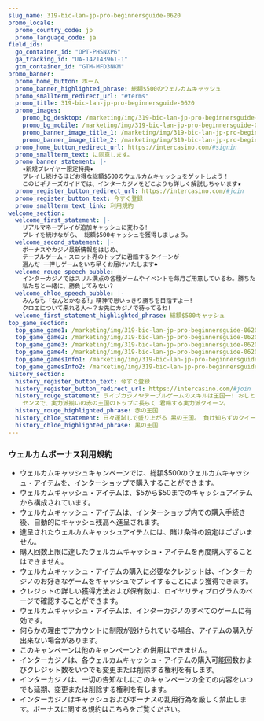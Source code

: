 ```yaml
---
slug_name: 319-bic-lan-jp-pro-beginnersguide-0620
promo_locale:
  promo_country_code: jp
  promo_language_code: ja
field_ids:
  go_container_id: "OPT-PHSNXP6"
  ga_tracking_id: "UA-142143961-1"
  gtm_container_id: "GTM-MFD3NKM"
promo_banner:
  promo_home_button: ホーム
  promo_banner_highlighted_phrase: 総額$500のウェルカムキャッシュ
  promo_smallterm_redirect_url: "#terms"
  promo_title: 319-bic-lan-jp-pro-beginnersguide-0620
  promo_images:
    promo_bg_desktop: /marketing/img/319-bic-lan-jp-pro-beginnersguide-0620-bg.jpg
    promo_bg_mobile: /marketing/img/319-bic-lan-jp-pro-beginnersguide-0620-bg_m.jpg
    promo_banner_image_title_1: /marketing/img/319-bic-lan-jp-pro-beginnersguide-0620-title-01.png
    promo_banner_image_title_2: /marketing/img/319-bic-lan-jp-pro-beginnersguide-0620-title-02.png
  promo_home_button_redirect_url: https://intercasino.com/#signin
  promo_smallterm_text: に同意します。
  promo_banner_statement: |-
    ✦新規プレイヤー限定特典✦
    プレイし続けるほどお得な総額$500のウェルカムキャッシュをゲットしよう！
    このビギナーズガイドでは、インターカジノをどこよりも詳しく解説しちゃいます★
  promo_register_button_redirect_url: https://intercasino.com/#join
  promo_register_button_text: 今すぐ登録
  promo_smallterm_text_link: 利用規約
welcome_section:
  welcome_first_statement: |-
    リアルマネープレイが追加キャッシュに変わる!
    プレイを続けながら、 総額$500キャッシュを獲得しましょう。
  welcome_second_statement: |-
    ボーナスやカジノ最新情報をはじめ、
    テーブルゲーム・スロット界のトップに君臨するクイーンが
    選んだ 一押しゲームをいち早くお届けいたします♠
  welcome_rouge_speech_bubble: |-
    インターカジノではスリル満点の各種ゲームやイベントを毎月ご用意しているわ。勝ちたい方、長くじっくりプレイをしたい方にぴったりね。
    私たちと一緒に、勝負してみない?
  welcome_chloe_speech_bubble: |-
    みんなも「なんとかなる!」精神で思いっきり勝ちを目指すよー!
    クロエについて来れる人～？お先にカジノで待ってるね!
  welcome_first_statement_highlighted_phrase: 総額$500キャッシュ
top_game_section:
  top_game_game1: /marketing/img/319-bic-lan-jp-pro-beginnersguide-0620-topgame-livecasino.png
  top_game_game2: /marketing/img/319-bic-lan-jp-pro-beginnersguide-0620-topgame-tablegame.png
  top_game_game3: /marketing/img/319-bic-lan-jp-pro-beginnersguide-0620-topgame-slot.png
  top_game_game4: /marketing/img/319-bic-lan-jp-pro-beginnersguide-0620-topgame-jackpot.png
  top_game_gamesInfo1: /marketing/img/319-bic-lan-jp-pro-beginnersguide-0620-topgame-CS.png
  top_game_gamesInfo2: /marketing/img/319-bic-lan-jp-pro-beginnersguide-0620-topgame-MOBILE.png
history_section:
  history_register_button_text: 今すぐ登録
  history_register_button_redirect_url: https://intercasino.com/#join
  history_rouge_statement: ライブカジノやテーブルゲームのスキルは王国一! おしとやかな見た目とは裏腹に、その圧倒的な頭脳と
    センスで、実力派揃いの赤の王国のトップに長らく 君臨する実力派クイーン。
  history_rouge_highlighted_phrase: 赤の王国
  history_chloe_statement: 日々運試しで盛り上がる 黒の王国。 負け知らずのクイーンとしてその存在感はピカイチ! 幸運の女神とも噂される、ちょっぴりお茶目な強運クイーン。
  history_chloe_highlighted_phrase: 黒の王国
---
```

  <h3 class="text-left">ウェルカムボーナス利用規約</h3>
  <ul class="terms-ul">
    <li>ウェルカムキャッシュキャンペーンでは、総額$500のウェルカムキャッシュ・アイテムを、インターショップで購入することができます。</li><li>ウェルカムキャッシュ・アイテムは、$5から$50までのキャッシュアイテムから構成されています。</li><li>ウェルカムキャッシュ・アイテムは、インターショップ内での購入手続き後、自動的にキャッシュ残高へ進呈されます。</li><li>進呈されたウェルカムキャッシュアイテムには、賭け条件の設定はございません。</li><li>購入回数上限に達したウェルカムキャッシュ・アイテムを再度購入することはできません。</li><li>ウェルカムキャッシュ・アイテムの購入に必要なクレジットは、インターカジノのお好きなゲームをキャッシュでプレイすることにより獲得できます。</li><li>クレジットの詳しい獲得方法および保有数は、ロイヤリティプログラムのページで確認することができます。</li><li>ウェルカムキャッシュ・アイテムは、インターカジノのすべてのゲームに有効です。</li><li>何らかの理由でアカウントに制限が設けられている場合、アイテムの購入が出来ない場合があります。</li><li>このキャンペーンは他のキャンペーンとの併用はできません。</li><li>インターカジノは、各ウェルカムキャッシュ・アイテムの購入可能回数およびクレジット数をいつでも変更または削除する権利を有します。</li><li>インターカジノは、一切の告知なしにこのキャンペーンの全ての内容をいつでも延期、変更または削除する権利を有します。</li><li>インターカジノはキャッシュおよびボーナスの乱用行為を厳しく禁止します。ボーナスに関する規約はこちらをご覧ください。</li>
  </ul>